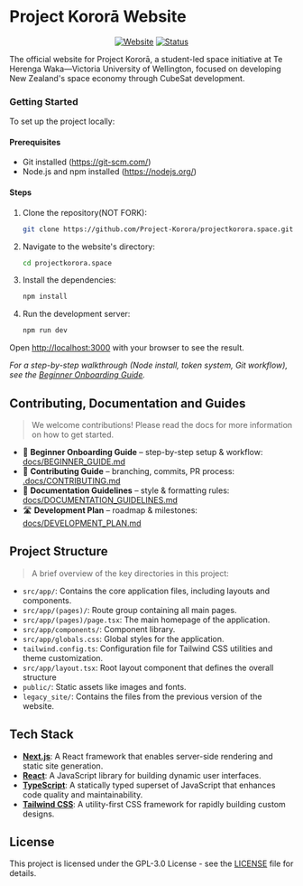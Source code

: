 # Project Kororā Website

<div align="center">

[![Website](https://img.shields.io/badge/Website-projectkorora.space-blue?style=for-the-badge&logo=firefox-browser)](https://projectkorora.space/)
[![Status](https://img.shields.io/badge/Status-Coming_Soon-yellow?style=for-the-badge)](https://projectkorora.space/)

</div>

The official website for Project Kororā, a student-led space initiative at Te Herenga Waka—Victoria University of Wellington, focused on developing New Zealand's space economy through CubeSat development.

### Getting Started

To set up the project locally:

#### Prerequisites

- Git installed (https://git-scm.com/)
- Node.js and npm installed (https://nodejs.org/)

#### Steps

1. Clone the repository(NOT FORK):

   ```bash
   git clone https://github.com/Project-Korora/projectkorora.space.git
   ```

2. Navigate to the website's directory:
   ```bash
   cd projectkorora.space
   ```
3. Install the dependencies:

   ```bash
   npm install
   ```

4. Run the development server:
   ```bash
   npm run dev
   ```

Open [http://localhost:3000](http://localhost:3000) with your browser to see the result.

_For a step-by-step walkthrough (Node install, token system, Git workflow), see the [Beginner Onboarding Guide](docs/BEGINNER_GUIDE.md)._

## Contributing, Documentation and Guides

> We welcome contributions! Please read the docs for more information on how to get started.

- 📘 **Beginner Onboarding Guide** – step-by-step setup & workflow: [docs/BEGINNER_GUIDE.md](docs/BEGINNER_GUIDE.md)
- 🤝 **Contributing Guide** – branching, commits, PR process: [.docs/CONTRIBUTING.md](docs/CONTRIBUTING.md)
- 📝 **Documentation Guidelines** – style & formatting rules: [docs/DOCUMENTATION_GUIDELINES.md](docs/DOCUMENTATION_GUIDELINES.md)
- 🛣️ **Development Plan** – roadmap & milestones: [docs/DEVELOPMENT_PLAN.md](docs/DEVELOPMENT_PLAN.md)

## Project Structure

> A brief overview of the key directories in this project:

- `src/app/`: Contains the core application files, including layouts and components.
- `src/app/(pages)/`: Route group containing all main pages.
- `src/app/(pages)/page.tsx`: The main homepage of the application.
- `src/app/components/`: Component library.
- `src/app/globals.css`: Global styles for the application.
- `tailwind.config.ts`: Configuration file for Tailwind CSS utilities and theme customization.
- `src/app/layout.tsx`: Root layout component that defines the overall structure
- `public/`: Static assets like images and fonts.
- `legacy_site/`: Contains the files from the previous version of the website.

## Tech Stack

- **[Next.js](https://nextjs.org/docs)**: A React framework that enables server-side rendering and static site generation.
- **[React](https://react.dev/learn)**: A JavaScript library for building dynamic user interfaces.
- **[TypeScript](https://www.typescriptlang.org/docs)**: A statically typed superset of JavaScript that enhances code quality and maintainability.
- **[Tailwind CSS](https://tailwindcss.com/docs)**: A utility-first CSS framework for rapidly building custom designs.

## License

This project is licensed under the GPL-3.0 License - see the [LICENSE](LICENSE) file for details.
